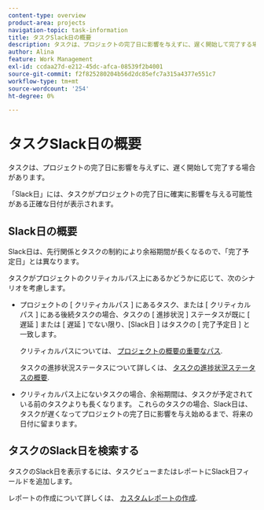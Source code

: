 ```yaml
---
content-type: overview
product-area: projects
navigation-topic: task-information
title: タスクSlack日の概要
description: タスクは、プロジェクトの完了日に影響を与えずに、遅く開始して完了する場合があります。
author: Alina
feature: Work Management
exl-id: ccdaa27d-e212-45dc-afca-08539f2b4001
source-git-commit: f2f825280204b56d2dc85efc7a315a4377e551c7
workflow-type: tm+mt
source-wordcount: '254'
ht-degree: 0%

---
```


# タスクSlack日の概要

タスクは、プロジェクトの完了日に影響を与えずに、遅く開始して完了する場合があります。

「Slack日」には、タスクがプロジェクトの完了日に確実に影響を与える可能性がある正確な日付が表示されます。

## Slack日の概要

Slack日は、先行関係とタスクの制約により余裕期間が長くなるので、「完了予定日」とは異なります。

タスクがプロジェクトのクリティカルパス上にあるかどうかに応じて、次のシナリオを考慮します。

* プロジェクトの [ クリティカルパス ] にあるタスク、または [ クリティカルパス ] にある後続タスクの場合、タスクの [ 進捗状況 ] ステータスが既に [ 遅延 ] または [ 遅延 ] でない限り、[Slack日 ] はタスクの [ 完了予定日 ] と一致します。

   クリティカルパスについては、 [プロジェクトの概要の重要なパス](../../../manage-work/tasks/manage-tasks/critical-path.md).

   タスクの進捗状況ステータスについて詳しくは、 [タスクの進捗状況ステータスの概要](../../../manage-work/tasks/task-information/task-progress-status.md).

* クリティカルパス上にないタスクの場合、余裕期間は、タスクが予定されている前のタスクよりも長くなります。 これらのタスクの場合、Slack日は、タスクが遅くなってプロジェクトの完了日に影響を与え始めるまで、将来の日付に留まります。

## タスクのSlack日を検索する

タスクのSlack日を表示するには、タスクビューまたはレポートにSlack日フィールドを追加します。

レポートの作成について詳しくは、 [カスタムレポートの作成](../../../reports-and-dashboards/reports/creating-and-managing-reports/create-custom-report.md).

